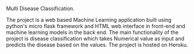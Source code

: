 Multi Disease Classification.

The project is a web based Machine Learning application built using python's micro flask framework and HTML web interface in front-end and machine learning models in the back end. The main functionality of the project is disease classification which takes Numerical value as input and predicts the disease based on the values. The project is hosted on Heroku.